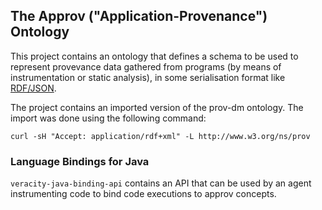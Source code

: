 ## The Approv ("Application-Provenance") Ontology

This project contains an ontology that defines a schema to be used to represent provevance data gathered from programs (by means of instrumentation or static analysis), in some serialisation format like [RDF/JSON](https://www.w3.org/TR/rdf-json/).



The project contains an imported version of the prov-dm ontology. The import was done using the following command: 

`curl -sH "Accept: application/rdf+xml" -L http://www.w3.org/ns/prov`


### Language Bindings for Java 

`veracity-java-binding-api` contains an API that can be used by an agent instrumenting code to bind code executions to approv concepts. 